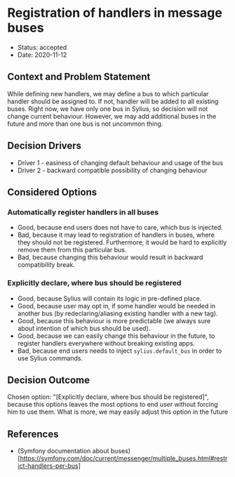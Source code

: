 # Registration of handlers in message buses

* Status: accepted
* Date: 2020-11-12

## Context and Problem Statement

While defining new handlers, we may define a bus to which particular handler should be assigned to. If not, handler will
be added to all existing buses. Right now, we have only one bus in Sylius, so decision will not change current behaviour.
However, we may add additional buses in the future and more than one bus is not uncommon thing.

## Decision Drivers <!-- optional -->

* Driver 1 - easiness of changing default behaviour and usage of the bus
* Driver 2 - backward compatible possibility of changing behaviour

## Considered Options

### Automatically register handlers in all buses

* Good, because end users does not have to care, which bus is injected.
* Bad, because it may lead to registration of handlers in buses, where they should not be registered. Furthermore, it would
be hard to explicitly remove them from this particular bus.
* Bad, because changing this behaviour would result in backward compatibility break.

### Explicitly declare, where bus should be registered

* Good, because Sylius will contain its logic in pre-defined place.
* Good, because user may opt in, if some handler would be needed in another bus (by redeclaring/aliasing existing handler with a new tag).
* Good, because this behaviour is more predictable (we always sure about intention of which bus should be used).
* Good, because we can easily change this behaviour in the future, to register handlers everywhere without breaking existing apps.
* Bad, because end users needs to inject `sylius.default_bus` in order to use Sylius commands. 

## Decision Outcome

Chosen option: "[Explicitly declare, where bus should be registered]", because this options leaves the most options to end user
without forcing him to use them. What is more, we may easily adjust this option in the future

## References <!-- optional -->

* (Symfony documentation about buses)[https://symfony.com/doc/current/messenger/multiple_buses.html#restrict-handlers-per-bus]
